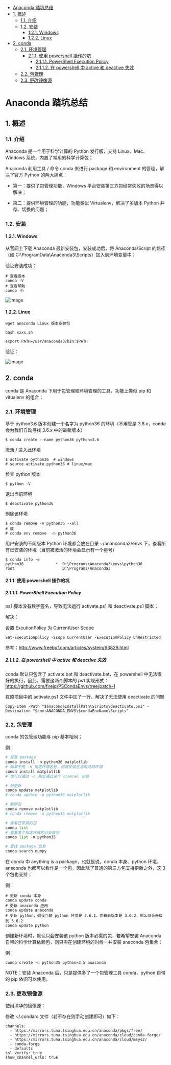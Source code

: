   - [Anaconda 踏坑总结](#anaconda-踏坑总结)
  - [1. 概述](#1-概述)
    - [1.1. 介绍](#11-介绍)
    - [1.2. 安装](#12-安装)
      - [1.2.1. Windows](#121-windows)
      - [1.2.2. Linux](#122-linux)
  - [2. conda](#2-conda)
    - [2.1. 环境管理](#21-环境管理)
      - [2.1.1. 使用 powershell 操作的坑](#211-使用-powershell-操作的坑)
        - [2.1.1.1. PowerShell Execution Policy](#2111-powershell-execution-policy)
        - [2.1.1.2. 在 powershell 中 active 和 deactive 失效](#2112-在-powershell-中-active-和-deactive-失效)
    - [2.2. 包管理](#22-包管理)
    - [2.3. 更改镜像源](#23-更改镜像源)

# Anaconda 踏坑总结

## 1. 概述

### 1.1. 介绍

Anaconda 是一个用于科学计算的 Python 发行版，支持 Linux、Mac、Windows 系统，内置了常用的科学计算包；

Anaconda 利用工具 / 命令 conda 来进行 package 和 environment 的管理，解决了官方 Python 的两大痛点：

- 第一：提供了包管理功能，Windows 平台安装第三方包经常失败的场景得以解决；

- 第二：提供环境管理的功能，功能类似 Virtualenv，解决了多版本 Python 并存、切换的问题；

### 1.2. 安装

#### 1.2.1. Windows

从官网上下载 Anaconda 最新安装包，安装成功后，将 Anaconda/Script 的路径（如 C:\ProgramData\Anaconda3\Scripts）加入到环境变量中；

验证安装成功：
```shell
# 查看版本
conda -V
# 查看帮助
conda -h
```

![image](http://img.cdn.firejq.com/jpg/2017/11/6/dc196e4ebafe7e32be7ff1bd6d0549d2.jpg)

#### 1.2.2. Linux

```shell
wget anaconda Linux 版本安装包

bash xxxx.sh

export PATH=/usr/anaconda3/bin:$PATH
```

验证：

![image](http://img.cdn.firejq.com/jpg/2017/11/6/328eff4c7881355805bd0070c8f7a7ba.jpg)

## 2. conda

conda 是 Anaconda 下用于包管理和环境管理的工具，功能上类似 pip 和 vitualenv 的组合；

### 2.1. 环境管理

基于 python3.6 版本创建一个名字为 python36 的环境（不用管是 3.6.x，conda 会为我们自动寻找 3.6.x 中的最新版本）
```
$ conda create --name python36 python=3.6
```
激活 / 进入此环境
```
$ activate python36  # windows
# source activate python36 # linux/mac
```
检查 python 版本
```
$ python -V
```
退出当前环境
```
$ deactivate python36
```
删除该环境
```
$ conda remove -n python36 --all
# 或
# conda env remove  -n python36
```

用户安装的不同版本 Python 环境都会放在目录 ~/ananconda2/envs 下，查看所有已安装的环境（当前被激活的环境会显示有一个星号)
```
$ conda info -e
python36              *  D:\Programs\Anaconda3\envs\python36
root                     D:\Programs\Anaconda3
```

#### 2.1.1. 使用 powershell 操作的坑

##### 2.1.1.1. PowerShell Execution Policy

ps1 脚本没有数字签名，导致无法运行 activate.ps1 和 deactivate.ps1 脚本；

解决：

设置 ExcutionPolicy 为 CurrentUser Scope
```
Set-Executionpolicy -Scope CurrentUser -ExecutionPolicy UnRestricted
```
参考：http://www.freebuf.com/articles/system/93829.html

##### 2.1.1.2. 在 powershell 中 active 和 deactive 失效

conda 默认只包含了 activate.bat 和 deactivate.bat，在 powershell 中无法很好的执行，因此，需要这两个脚本的 ps1 实现形式：
https://github.com/firejq/PSCondaEnvs/tree/patch-1

在原项目中的 activate.ps1 文件中加了一行，解决了无法使用 deactivate 的问题
```
Copy-Item -Path "$anacondaInstallPath\Scripts\deactivate.ps1" -Destination "$env:ANACONDA_ENVS\$condaEnvName\Scripts"
```

### 2.2. 包管理

conda 的包管理功能与 pip 基本相同；

例：
```python
# 安装 package
conda install -n python36 matplotlib
# 如果不用 -n 指定环境名称，则被安装在当前活跃环境
conda install matplotlib
# 也可以通过 -c 指定通过某个 channel 安装

# 包更新
conda update matplotlib
# conda update -n python36 matplotlib

# 删除包
conda remove matplotlib
# conda remove -n python36 matplotlib

# 查看已安装的包
conda list
# 查看某个指定环境的已安装包
conda list -n python35

# 查找 package 信息
conda search numpy
```

在 conda 中 anything is a package，也就是说，conda 本身、python 环境、anaconda 也都可以看作是一个包，因此除了普通的第三方包支持更新之外，这 3 个包也支持；

例：
```shell
# 更新 conda 本身
conda update conda
# 更新 anaconda 应用
conda update anaconda
# 更新 python，假设当前 python 环境是 3.6.1，而最新版本是 3.6.2，那么就会升级到 3.6.2
conda update python
```

创建新环境时，默认只会安装该 python 版本必需的包，若希望安装 Anaconda 自带的科学计算依赖包，则只需在创建环境的时候一并安装 anaconda 包集合：

例：
```shell
conda create -n python35 python=3.5 anaconda
```

NOTE：安装 Anaconda 后，只是提供多了一个包管理工具 conda，python 自带的 pip 依旧可以使用。

### 2.3. 更改镜像源

使用清华的镜像源：

修改 ~/.condarc 文件（若不存在则手动创建即可）如下：
```
channels:
  - https://mirrors.tuna.tsinghua.edu.cn/anaconda/pkgs/free/
  - https://mirrors.tuna.tsinghua.edu.cn/anaconda/cloud/conda-forge/
  - https://mirrors.tuna.tsinghua.edu.cn/anaconda/cloud/msys2/
  - conda-forge
  - defaults
ssl_verify: true
show_channel_urls: true
```

